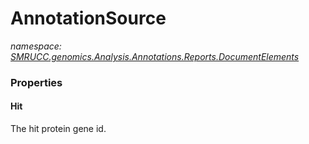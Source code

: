 ﻿# AnnotationSource
_namespace: [SMRUCC.genomics.Analysis.Annotations.Reports.DocumentElements](./index.md)_






### Properties

#### Hit
The hit protein gene id.
